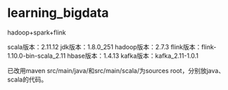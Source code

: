 # learning_bigdata
hadoop+spark+flink

scala版本：2.11.12
jdk版本：1.8.0_251
hadoop版本：2.7.3
flink版本：flink-1.10.0-bin-scala_2.11
hbase版本：1.4.13
kafka版本：kafka_2.11-1.0.1

已改用maven
src/main/java/和src/main/scala/为sources root，分别放java、scala的代码。
